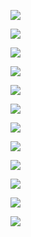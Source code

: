 

![](https://gitee.com/hxc8/images7/raw/master/img/202407190021827.jpg)







![](https://gitee.com/hxc8/images7/raw/master/img/202407190021053.jpg)





![](https://gitee.com/hxc8/images7/raw/master/img/202407190021398.jpg)



![](https://gitee.com/hxc8/images7/raw/master/img/202407190021666.jpg)





![](https://gitee.com/hxc8/images7/raw/master/img/202407190021581.jpg)



![](https://gitee.com/hxc8/images7/raw/master/img/202407190021957.jpg)



![](https://gitee.com/hxc8/images7/raw/master/img/202407190021339.jpg)



![](https://gitee.com/hxc8/images7/raw/master/img/202407190021707.jpg)





![](https://gitee.com/hxc8/images7/raw/master/img/202407190021497.jpg)



![](https://gitee.com/hxc8/images7/raw/master/img/202407190021062.jpg)



![](https://gitee.com/hxc8/images7/raw/master/img/202407190021262.jpg)



![](https://gitee.com/hxc8/images7/raw/master/img/202407190021704.jpg)







